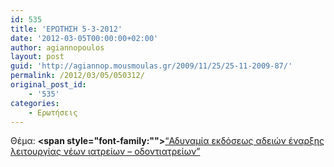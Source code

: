 ```yaml
---
id: 535
title: 'ΕΡΩΤΗΣΗ 5-3-2012'
date: '2012-03-05T00:00:00+02:00'
author: agiannopoulos
layout: post
guid: 'http://agiannop.mousmoulas.gr/2009/11/25/25-11-2009-87/'
permalink: /2012/03/05/050312/
original_post_id:
    - '535'
categories:
    - Ερωτήσεις
---
```


Θέμα: **<span style="font-family:""></span>**[“Αδυναμία εκδόσεως αδειών έναρξης λειτουργίας νέων ιατρείων – οδοντιατρείων” ](/wp-content/uploads/2009/11/05032012_odontiatroi.pdf)